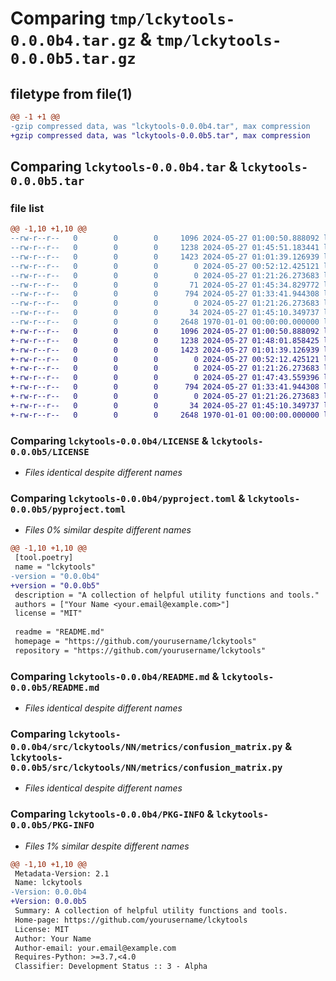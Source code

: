 # Comparing `tmp/lckytools-0.0.0b4.tar.gz` & `tmp/lckytools-0.0.0b5.tar.gz`

## filetype from file(1)

```diff
@@ -1 +1 @@
-gzip compressed data, was "lckytools-0.0.0b4.tar", max compression
+gzip compressed data, was "lckytools-0.0.0b5.tar", max compression
```

## Comparing `lckytools-0.0.0b4.tar` & `lckytools-0.0.0b5.tar`

### file list

```diff
@@ -1,10 +1,10 @@
--rw-r--r--   0        0        0     1096 2024-05-27 01:00:50.888092 lckytools-0.0.0b4/LICENSE
--rw-r--r--   0        0        0     1238 2024-05-27 01:45:51.183441 lckytools-0.0.0b4/pyproject.toml
--rw-r--r--   0        0        0     1423 2024-05-27 01:01:39.126939 lckytools-0.0.0b4/README.md
--rw-r--r--   0        0        0        0 2024-05-27 00:52:12.425121 lckytools-0.0.0b4/src/lckytools/__init__.py
--rw-r--r--   0        0        0        0 2024-05-27 01:21:26.273683 lckytools-0.0.0b4/src/lckytools/NN/__init__.py
--rw-r--r--   0        0        0       71 2024-05-27 01:45:34.829772 lckytools-0.0.0b4/src/lckytools/NN/metrics/__init__.py
--rw-r--r--   0        0        0      794 2024-05-27 01:33:41.944308 lckytools-0.0.0b4/src/lckytools/NN/metrics/confusion_matrix.py
--rw-r--r--   0        0        0        0 2024-05-27 01:21:26.273683 lckytools-0.0.0b4/src/lckytools/NN/torch/__init__.py
--rw-r--r--   0        0        0       34 2024-05-27 01:45:10.349737 lckytools-0.0.0b4/src/lckytools/NN/torch/summary_model.py
--rw-r--r--   0        0        0     2648 1970-01-01 00:00:00.000000 lckytools-0.0.0b4/PKG-INFO
+-rw-r--r--   0        0        0     1096 2024-05-27 01:00:50.888092 lckytools-0.0.0b5/LICENSE
+-rw-r--r--   0        0        0     1238 2024-05-27 01:48:01.858425 lckytools-0.0.0b5/pyproject.toml
+-rw-r--r--   0        0        0     1423 2024-05-27 01:01:39.126939 lckytools-0.0.0b5/README.md
+-rw-r--r--   0        0        0        0 2024-05-27 00:52:12.425121 lckytools-0.0.0b5/src/lckytools/__init__.py
+-rw-r--r--   0        0        0        0 2024-05-27 01:21:26.273683 lckytools-0.0.0b5/src/lckytools/NN/__init__.py
+-rw-r--r--   0        0        0        0 2024-05-27 01:47:43.559396 lckytools-0.0.0b5/src/lckytools/NN/metrics/__init__.py
+-rw-r--r--   0        0        0      794 2024-05-27 01:33:41.944308 lckytools-0.0.0b5/src/lckytools/NN/metrics/confusion_matrix.py
+-rw-r--r--   0        0        0        0 2024-05-27 01:21:26.273683 lckytools-0.0.0b5/src/lckytools/NN/torch/__init__.py
+-rw-r--r--   0        0        0       34 2024-05-27 01:45:10.349737 lckytools-0.0.0b5/src/lckytools/NN/torch/summary_model.py
+-rw-r--r--   0        0        0     2648 1970-01-01 00:00:00.000000 lckytools-0.0.0b5/PKG-INFO
```

### Comparing `lckytools-0.0.0b4/LICENSE` & `lckytools-0.0.0b5/LICENSE`

 * *Files identical despite different names*

### Comparing `lckytools-0.0.0b4/pyproject.toml` & `lckytools-0.0.0b5/pyproject.toml`

 * *Files 0% similar despite different names*

```diff
@@ -1,10 +1,10 @@
 [tool.poetry]
 name = "lckytools"
-version = "0.0.0b4"
+version = "0.0.0b5"
 description = "A collection of helpful utility functions and tools."
 authors = ["Your Name <your.email@example.com>"]
 license = "MIT"
 
 readme = "README.md"
 homepage = "https://github.com/yourusername/lckytools"
 repository = "https://github.com/yourusername/lckytools"
```

### Comparing `lckytools-0.0.0b4/README.md` & `lckytools-0.0.0b5/README.md`

 * *Files identical despite different names*

### Comparing `lckytools-0.0.0b4/src/lckytools/NN/metrics/confusion_matrix.py` & `lckytools-0.0.0b5/src/lckytools/NN/metrics/confusion_matrix.py`

 * *Files identical despite different names*

### Comparing `lckytools-0.0.0b4/PKG-INFO` & `lckytools-0.0.0b5/PKG-INFO`

 * *Files 1% similar despite different names*

```diff
@@ -1,10 +1,10 @@
 Metadata-Version: 2.1
 Name: lckytools
-Version: 0.0.0b4
+Version: 0.0.0b5
 Summary: A collection of helpful utility functions and tools.
 Home-page: https://github.com/yourusername/lckytools
 License: MIT
 Author: Your Name
 Author-email: your.email@example.com
 Requires-Python: >=3.7,<4.0
 Classifier: Development Status :: 3 - Alpha
```


